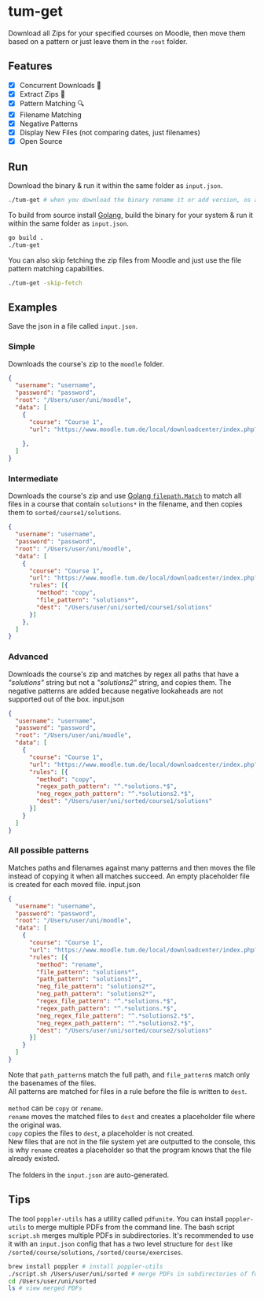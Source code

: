 # tum-get

Download all Zips for your specified courses on Moodle, then move them based on a pattern or just leave them in the `root` folder.

## Features
- [x] Concurrent Downloads 🔀
- [x] Extract Zips 📁
- [x] Pattern Matching 🔍
- [x] Filename Matching
- [x] Negative Patterns
- [x] Display New Files (not comparing dates, just filenames)
- [x] Open Source

## Run
Download the binary & run it within the same folder as `input.json`.
```bash
./tum-get # when you download the binary rename it or add version, os and architecture to the name
```
To build from source install [Golang](https://go.dev/doc/install), build the binary for your system & run it within the same folder as `input.json`.
```bash
go build .
./tum-get
```
You can also skip fetching the zip files from Moodle and just use the file pattern matching capabilities.
```bash
./tum-get -skip-fetch
```

## Examples
Save the json in a file called `input.json`.

### Simple
Downloads the course's zip to the `moodle` folder.
```json
{ 
  "username": "username",
  "password": "password",
  "root": "/Users/user/uni/moodle",
  "data": [
    {
      "course": "Course 1",
      "url": "https://www.moodle.tum.de/local/downloadcenter/index.php?courseid=xxxxx",
     
    },
  ]
}
```
### Intermediate
Downloads the course's zip and use [Golang `filepath.Match`](https://pkg.go.dev/path/filepath#Match) to match all files in a course that contain `solutions*` in the filename, and then copies them to `sorted/course1/solutions`.
```json
{ 
  "username": "username",
  "password": "password",
  "root": "/Users/user/uni/moodle",
  "data": [
    {
      "course": "Course 1",
      "url": "https://www.moodle.tum.de/local/downloadcenter/index.php?courseid=xxxxx",
      "rules": [{
        "method": "copy",
        "file_pattern": "solutions*",
        "dest": "/Users/user/uni/sorted/course1/solutions"
      }]
    },
  ]
}
```

### Advanced
Downloads the course's zip and matches by regex all paths that have a *"solutions"* string but not a *"solutions2"* string, and copies them.
The negative patterns are added because negative lookaheads are not supported out of the box.
input.json

```json
{ 
  "username": "username",
  "password": "password",
  "root": "/Users/user/uni/moodle",
  "data": [
    {
      "course": "Course 1",
      "url": "https://www.moodle.tum.de/local/downloadcenter/index.php?courseid=xxxxx",
      "rules": [{
        "method": "copy",
        "regex_path_pattern": "^.*solutions.*$",
        "neg_regex_path_pattern": "^.*solutions2.*$",
        "dest": "/Users/user/uni/sorted/course1/solutions"
      }]
    }
  ]
}
```

### All possible patterns
Matches paths and filenames against many patterns and then moves the file instead of copying it when all matches succeed.
An empty placeholder file is created for each moved file.
input.json

```json
{ 
  "username": "username",
  "password": "password",
  "root": "/Users/user/uni/moodle",
  "data": [
    {
      "course": "Course 1",
      "url": "https://www.moodle.tum.de/local/downloadcenter/index.php?courseid=xxxxx",
      "rules": [{
        "method": "rename",
        "file_pattern": "solutions*",
        "path_pattern": "solutions1*",
        "neg_file_pattern": "solutions2*",
        "neg_path_pattern": "solutions2*",
        "regex_file_pattern": "^.*solutions.*$",
        "regex_path_pattern": "^.*solutions.*$",
        "neg_regex_file_pattern": "^.*solutions2.*$",
        "neg_regex_path_pattern": "^.*solutions2.*$",
        "dest": "/Users/user/uni/sorted/course2/solutions"
      }]
    }
  ]
}
```

Note that `path_pattern`s match the full path, and `file_pattern`s match only the basenames of the files.<br>
All patterns are matched for files in a rule before the file is written to `dest`.<br><br>
`method` can be `copy` or `rename`.<br> `rename` moves the matched files to `dest` and creates a placeholder file where the original was.<br>`copy` copies the files to `dest`, a placeholder is not created.<br>
New files that are not in the file system yet are outputted to the console, this is why `rename` creates a placeholder so that the program knows that the file already existed.<br><br>
The folders in the `input.json` are auto-generated.

## Tips
The tool `poppler-utils` has a utility called `pdfunite`. You can install `poppler-utils` to merge multiple PDFs from the command line.
The bash script `script.sh` merges multiple PDFs in subdirectories.  It's recommended to use it with an `input.json` config that has a two level structure for `dest` like `/sorted/course/solutions`, `/sorted/course/exercises`.
```bash
brew install poppler # install poppler-utils
./script.sh /Users/user/uni/sorted # merge PDFs in subdirectories of folder "sorted"
cd /Users/user/uni/sorted
ls # view merged PDFs
```
